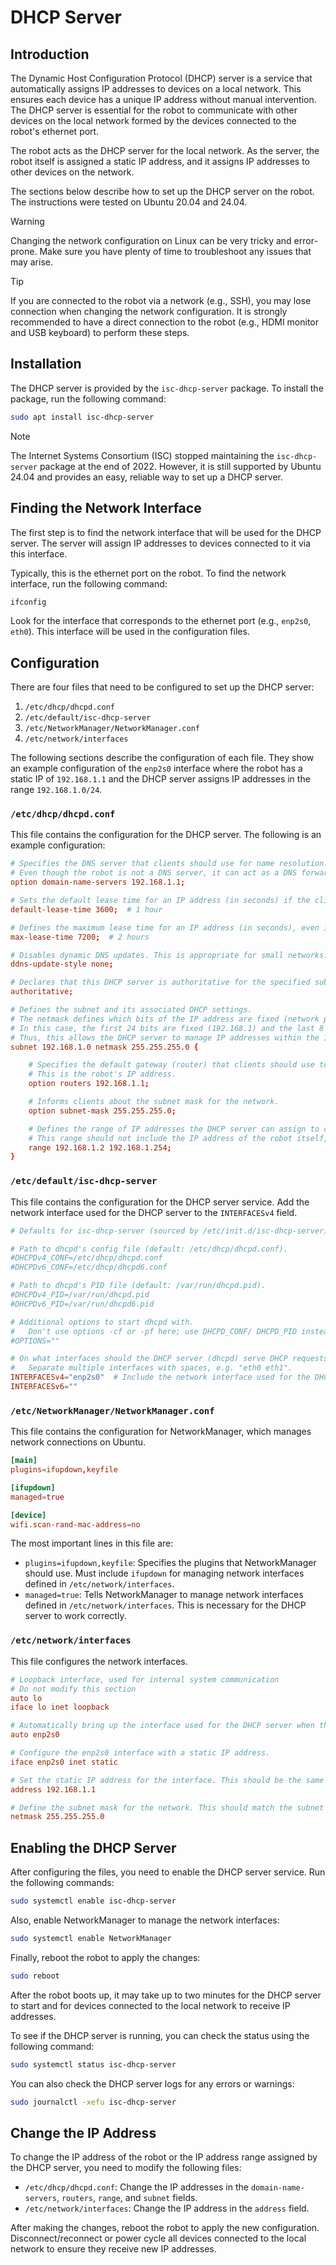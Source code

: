# DHCP Server

## Introduction
The Dynamic Host Configuration Protocol (DHCP) server is a service that automatically assigns IP addresses to devices on a local network. This ensures each device has a unique IP address without manual intervention. The DHCP server is essential for the robot to communicate with other devices on the local network formed by the devices connected to the robot's ethernet port.

The robot acts as the DHCP server for the local network. As the server, the robot itself is assigned a static IP address, and it assigns IP addresses to other devices on the network.

The sections below describe how to set up the DHCP server on the robot. The instructions were tested on Ubuntu 20.04 and 24.04.

> [!WARNING]
> Changing the network configuration on Linux can be very tricky and error-prone. Make sure you have plenty of time to troubleshoot any issues that may arise.

> [!TIP]
> If you are connected to the robot via a network (e.g., SSH), you may lose connection when changing the network configuration. It is strongly recommended to have a direct connection to the robot (e.g., HDMI monitor and USB keyboard) to perform these steps.

## Installation
The DHCP server is provided by the `isc-dhcp-server` package. To install the package, run the following command:
```bash
sudo apt install isc-dhcp-server
```
> [!NOTE]
> The Internet Systems Consortium (ISC) stopped maintaining the `isc-dhcp-server` package at the end of 2022. However, it is still supported by Ubuntu 24.04 and provides an easy, reliable way to set up a DHCP server.

## Finding the Network Interface
The first step is to find the network interface that will be used for the DHCP server. The server will assign IP addresses to devices connected to it via this interface.

Typically, this is the ethernet port on the robot. To find the network interface, run the following command:
```bash
ifconfig
```
Look for the interface that corresponds to the ethernet port (e.g., `enp2s0`, `eth0`). This interface will be used in the configuration files.

## Configuration
There are four files that need to be configured to set up the DHCP server:
1. `/etc/dhcp/dhcpd.conf`
2. `/etc/default/isc-dhcp-server`
3. `/etc/NetworkManager/NetworkManager.conf`
4. `/etc/network/interfaces`

The following sections describe the configuration of each file. They show an example configuration of the `enp2s0` interface where the robot has a static IP of `192.168.1.1` and the DHCP server assigns IP addresses in the range `192.168.1.0/24`.

### `/etc/dhcp/dhcpd.conf`
This file contains the configuration for the DHCP server. The following is an example configuration:
```conf
# Specifies the DNS server that clients should use for name resolution. This is the robot's IP address.
# Even though the robot is not a DNS server, it can act as a DNS forwarder and resolve domain names using an external DNS server.
option domain-name-servers 192.168.1.1;

# Sets the default lease time for an IP address (in seconds) if the client does not request a specific lease duration.
default-lease-time 3600;  # 1 hour

# Defines the maximum lease time for an IP address (in seconds), even if the client requests a longer duration.
max-lease-time 7200;  # 2 hours

# Disables dynamic DNS updates. This is appropriate for small networks.
ddns-update-style none;

# Declares that this DHCP server is authoritative for the specified subnet. It will respond to clients even if they were previously configured with a different DHCP server.
authoritative;

# Defines the subnet and its associated DHCP settings.
# The netmask defines which bits of the IP address are fixed (network part) and which bits can vary (host part).
# In this case, the first 24 bits are fixed (192.168.1) and the last 8 bits can vary (0-255).
# Thus, this allows the DHCP server to manage IP addresses within the 192.168.1.x range.
subnet 192.168.1.0 netmask 255.255.255.0 {

    # Specifies the default gateway (router) that clients should use to access other networks.
    # This is the robot's IP address.
    option routers 192.168.1.1;

    # Informs clients about the subnet mask for the network.
    option subnet-mask 255.255.255.0;

    # Defines the range of IP addresses the DHCP server can assign to clients within this subnet.
    # This range should not include the IP address of the robot itself, nor the highest IP address in the subnet (broadcast address; 192.168.1.255 in this case).
    range 192.168.1.2 192.168.1.254;
}
```

### `/etc/default/isc-dhcp-server`
This file contains the configuration for the DHCP server service. Add the network interface used for the DHCP server to the `INTERFACESv4` field.
```conf
# Defaults for isc-dhcp-server (sourced by /etc/init.d/isc-dhcp-server)

# Path to dhcpd's config file (default: /etc/dhcp/dhcpd.conf).
#DHCPDv4_CONF=/etc/dhcp/dhcpd.conf
#DHCPDv6_CONF=/etc/dhcp/dhcpd6.conf

# Path to dhcpd's PID file (default: /var/run/dhcpd.pid).
#DHCPDv4_PID=/var/run/dhcpd.pid
#DHCPDv6_PID=/var/run/dhcpd6.pid

# Additional options to start dhcpd with.
#	Don't use options -cf or -pf here; use DHCPD_CONF/ DHCPD_PID instead
#OPTIONS=""

# On what interfaces should the DHCP server (dhcpd) serve DHCP requests?
#	Separate multiple interfaces with spaces, e.g. "eth0 eth1".
INTERFACESv4="enp2s0"  # Include the network interface used for the DHCP server here
INTERFACESv6=""
```

### `/etc/NetworkManager/NetworkManager.conf`
This file contains the configuration for NetworkManager, which manages network connections on Ubuntu.
```conf
[main]
plugins=ifupdown,keyfile

[ifupdown]
managed=true

[device]
wifi.scan-rand-mac-address=no
```
The most important lines in this file are:
- `plugins=ifupdown,keyfile`: Specifies the plugins that NetworkManager should use. Must include `ifupdown` for managing network interfaces defined in `/etc/network/interfaces`.
- `managed=true`: Tells NetworkManager to manage network interfaces defined in `/etc/network/interfaces`. This is necessary for the DHCP server to work correctly.

### `/etc/network/interfaces`
This file configures the network interfaces.
```conf
# Loopback interface, used for internal system communication
# Do not modify this section
auto lo
iface lo inet loopback

# Automatically bring up the interface used for the DHCP server when the system boots (enp2s0 in this case).
auto enp2s0

# Configure the enp2s0 interface with a static IP address.
iface enp2s0 inet static

# Set the static IP address for the interface. This should be the same as the domain-name-servers and routers options in dhcpd.conf.
address 192.168.1.1

# Define the subnet mask for the network. This should match the subnet mask in dhcpd.conf.
netmask 255.255.255.0
```

## Enabling the DHCP Server
After configuring the files, you need to enable the DHCP server service. Run the following commands:
```bash
sudo systemctl enable isc-dhcp-server
```

Also, enable NetworkManager to manage the network interfaces:
```bash
sudo systemctl enable NetworkManager
```

Finally, reboot the robot to apply the changes:
```bash
sudo reboot
```

After the robot boots up, it may take up to two minutes for the DHCP server to start and for devices connected to the local network to receive IP addresses.

To see if the DHCP server is running, you can check the status using the following command:
```bash
sudo systemctl status isc-dhcp-server
```

You can also check the DHCP server logs for any errors or warnings:
```bash
sudo journalctl -xefu isc-dhcp-server
```

## Change the IP Address
To change the IP address of the robot or the IP address range assigned by the DHCP server, you need to modify the following files:
- `/etc/dhcp/dhcpd.conf`: Change the IP addresses in the `domain-name-servers`, `routers`, `range`, and `subnet` fields.
- `/etc/network/interfaces`: Change the IP address in the `address` field.

After making the changes, reboot the robot to apply the new configuration. Disconnect/reconnect or power cycle all devices connected to the local network to ensure they receive new IP addresses.